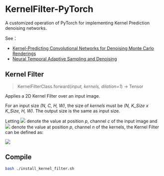 # KernelFilter-PyTorch
A customized operation of PyTorch for implementing Kernel Prediction denoising networks.

See：

* [Kernel-Predicting Convolutional Networks for Denoising Monte Carlo Renderings](http://disneyresearch.s3.amazonaws.com/wp-content/uploads/20170630135237/Kernel-Predicting-Convolutional-Networks-for-Denoising-Monte-Carlo-Renderings-Paper33.pdf)
* [Neural Temporal Adaptive Sampling and Denoising](https://onlinelibrary.wiley.com/doi/full/10.1111/cgf.13919)

## Kernel Filter
> KernelFilterClass.forward(*input, kernels, dilation=1*) → Tensor

Applies a 2D Kernel Filter over an input image.

For an input size *(N, C, H, W)*, the size of *kernels* must be *(N, K_Size x K_Size, H, W)*. The output size is the same as input size.

Letting <img src="https://render.githubusercontent.com/render/math?math=I_p^c"> denote the value at position *p*, channel *c* of the input image and <img src="https://render.githubusercontent.com/render/math?math=W_p^n"> denote the value at position *p*, channel *n* of the kernels, the Kernel Filter can be defined as:

<img src="https://render.githubusercontent.com/render/math?math=\tilde{I_p^c} = \frac{\sum_{n=1}^{K\_Size^2} W_p^n \cdot I_p^c}{\sum_{n=1}^{K\_Size^2} W_p^n }">

## Compile
```bash
bash ./install_kernel_filter.sh
```

